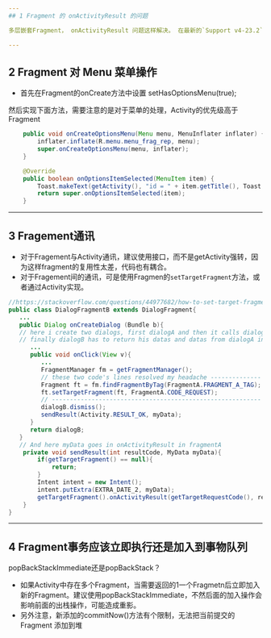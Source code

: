 ```yaml
---
## 1 Fragment 的 onActivityResult 的问题

多层嵌套Fragment， onActivityResult 问题这样解决。 在最新的`Support v4-23.2`中已经对此问题进行修复。

---
```

## 2 Fragment 对 Menu 菜单操作

- 首先在Fragment的onCreate方法中设置      setHasOptionsMenu(true);

然后实现下面方法，需要注意的是对于菜单的处理，Activity的优先级高于Fragment

```java
    public void onCreateOptionsMenu(Menu menu, MenuInflater inflater) {
        inflater.inflate(R.menu.menu_frag_rep, menu);
        super.onCreateOptionsMenu(menu, inflater);
    }

    @Override
    public boolean onOptionsItemSelected(MenuItem item) {
        Toast.makeText(getActivity(), "id = " + item.getTitle(), Toast.LENGTH_SHORT).show();
        return super.onOptionsItemSelected(item);
    }
```

---
## 3 Fragement通讯

- 对于Fragement与Activity通讯，建议使用接口，而不是getActivity强转，因为这样fragment的复用性太差，代码也有耦合。
- 对于Fragement间的通讯，可是使用Fragmen的`setTargetFragment`方法，或者通过Activity实现。

```java
//https://stackoverflow.com/questions/44977682/how-to-set-target-fragment
public class DialogFragmentB extends DialogFragment{ 
   ... 
   public Dialog onCreateDialog (Bundle b){
   // here i create two dialogs, first dialogA and then it calls dialogB 
   // finally dialogB has to return his datas and datas from dialogA in fragmentA 
      ... 
      public void onClick(View v){
         ... 
         FragmentManager fm = getFragmentManager(); 
         // these two code's lines resolved my headache -------------- 
         Fragment ft = fm.findFragmentByTag(FragmentA.FRAGMENT_A_TAG); 
         ft.setTargetFragment(ft, FragmentA.CODE_REQUEST); 
         // ---------------------------------------------------------- 
         dialogB.dismiss(); 
         sendResult(Activity.RESULT_OK, myData);
      } 
      return dialogB; 
   } 
   // And here myData goes in onActivityResult in fragmentA 
    private void sendResult(int resultCode, MyData myData){
        if(getTargetFragment() == null){ 
            return; 
        } 
        Intent intent = new Intent();
        intent.putExtra(EXTRA_DATE_2, myData);
        getTargetFragment().onActivityResult(getTargetRequestCode(), resultCode, intent);
    } 
} 
```

---
## 4 Fragment事务应该立即执行还是加入到事物队列

popBackStackImmediate还是popBackStack？

- 如果Activity中存在多个Fragment，当需要返回的1一个Fragmetn后立即加入新的Fragment。建议使用popBackStackImmediate，不然后面的加入操作会影响前面的出栈操作，可能造成重影。
- 另外注意，新添加的commitNow()方法有个限制，无法把当前提交的 Fragment 添加到堆
